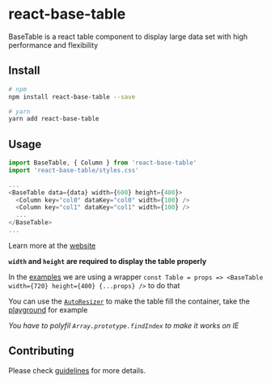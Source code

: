 # react-base-table

BaseTable is a react table component to display large data set with high performance and flexibility

## Install

```bash
# npm
npm install react-base-table --save

# yarn
yarn add react-base-table
```

## Usage

```js
import BaseTable, { Column } from 'react-base-table'
import 'react-base-table/styles.css'

...
<BaseTable data={data} width={600} height={400}>
  <Column key="col0" dataKey="col0" width={100} />
  <Column key="col1" dataKey="col1" width={100} />
  ...
</BaseTable>
...
```

Learn more at the [website](https://autodesk.github.io/react-base-table/)

**`width` and `height` are required to display the table properly**

In the [examples](https://autodesk.github.io/react-base-table/examples)
we are using a wrapper `const Table = props => <BaseTable width={720} height={400} {...props} />` to do that

You can use the [`AutoResizer`](https://autodesk.github.io/react-base-table/api/autoresizer) to make the table fill the container, take the [playground](https://autodesk.github.io/react-base-table/playground) for example

*You have to polyfil `Array.prototype.findIndex` to make it works on IE*

## Contributing

Please check [guidelines](CONTRIBUTING.md) for more details.
